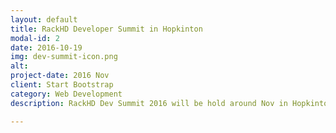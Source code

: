 ```yaml
---
layout: default
title: RackHD Developer Summit in Hopkinton
modal-id: 2
date: 2016-10-19
img: dev-summit-icon.png
alt: 
project-date: 2016 Nov
client: Start Bootstrap
category: Web Development
description: RackHD Dev Summit 2016 will be hold around Nov in Hopkinton, MA, at Dell EMC. The Dev Leads and Core Committers will participate and discuss the next step of RackHD. 

---
```

